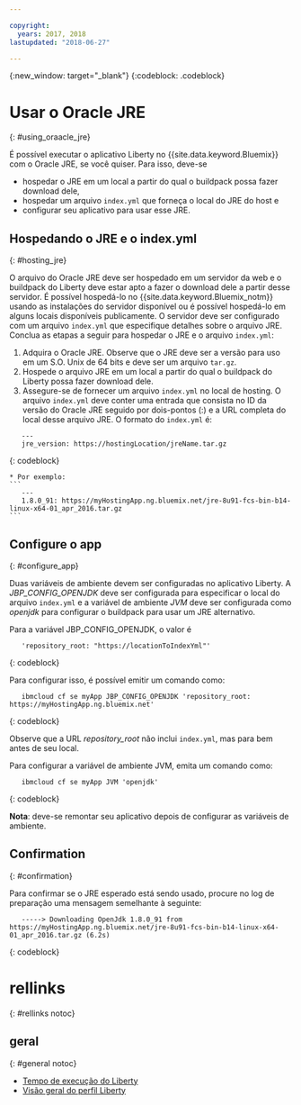 ```yaml
---

copyright:
  years: 2017, 2018
lastupdated: "2018-06-27"

---
```


{:new_window: target="_blank"}
{:codeblock: .codeblock}

# Usar o Oracle JRE
{: #using_oraacle_jre}

É possível executar o aplicativo Liberty no {{site.data.keyword.Bluemix}} com o Oracle JRE, se você quiser.  Para isso, deve-se
* hospedar o JRE em um local a partir do qual o buildpack possa fazer download dele,
* hospedar um arquivo `index.yml` que forneça o local do JRE do host e
* configurar seu aplicativo para usar esse JRE.

## Hospedando o JRE e o index.yml
{: #hosting_jre}

O arquivo do Oracle JRE deve ser hospedado em um servidor da web e o buildpack do Liberty deve estar apto a fazer o download dele a partir desse servidor. É possível hospedá-lo no {{site.data.keyword.Bluemix_notm}} usando as instalações do servidor disponível ou é possível hospedá-lo em alguns locais disponíveis publicamente.  O servidor deve ser configurado com um arquivo `index.yml` que especifique detalhes sobre o arquivo JRE. Conclua as etapas a seguir para hospedar o JRE e o arquivo `index.yml`:
  1. Adquira o Oracle JRE.  Observe que o JRE deve ser a versão para uso em um S.O. Unix de 64 bits e deve ser um arquivo `tar.gz`.
  2. Hospede o arquivo JRE em um local a partir do qual o buildpack do Liberty possa fazer download dele.
  3. Assegure-se de fornecer um arquivo `index.yml` no local de hosting. O arquivo `index.yml` deve conter uma entrada que consista no ID da versão do Oracle JRE seguido por dois-pontos (:) e a URL completa do local desse arquivo JRE. O formato do `index.yml` é:
```
   ---
   jre_version: https://hostingLocation/jreName.tar.gz
```
{: codeblock}

    * Por exemplo:
    ```
       ---
       1.8.0_91: https://myHostingApp.ng.bluemix.net/jre-8u91-fcs-bin-b14-linux-x64-01_apr_2016.tar.gz
    ```

## Configure o app
{: #configure_app}

Duas variáveis de ambiente devem ser configuradas no aplicativo Liberty. A *JBP_CONFIG_OPENJDK* deve ser configurada para especificar o local do arquivo `index.yml` e a variável de ambiente *JVM* deve ser configurada como *openjdk* para configurar o buildpack para usar um JRE alternativo.

Para a variável JBP_CONFIG_OPENJDK, o valor é
```
   'repository_root: "https://locationToIndexYml"'
```
{: codeblock}

Para configurar isso, é possível emitir um comando como:
```
   ibmcloud cf se myApp JBP_CONFIG_OPENJDK 'repository_root: https://myHostingApp.ng.bluemix.net'
```
{: codeblock}

Observe que a URL *repository_root* não inclui `index.yml`, mas para bem antes de seu local.

Para configurar a variável de ambiente JVM, emita um comando como:
```
   ibmcloud cf se myApp JVM 'openjdk'
```
{: codeblock}

**Nota**: deve-se remontar seu aplicativo depois de configurar as variáveis de ambiente.

## Confirmation
{: #confirmation}

Para confirmar se o JRE esperado está sendo usado, procure no log de preparação uma mensagem semelhante à seguinte:
```
   -----> Downloading OpenJdk 1.8.0_91 from https://myHostingApp.ng.bluemix.net/jre-8u91-fcs-bin-b14-linux-x64-01_apr_2016.tar.gz (6.2s)
```
{: codeblock}

# rellinks
{: #rellinks notoc}
## geral
{: #general notoc}
* [Tempo de execução do Liberty](index.html)
* [Visão geral do perfil Liberty](https://www.ibm.com/support/knowledgecenter/SSEQTP_liberty/com.ibm.websphere.wlp.doc/ae/cwlp_about.html)
